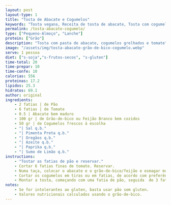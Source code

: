 ```yaml
---
layout: post
layout-type: 1
title: "Tosta de Abacate e Cogumelos"
keywords: "Tosta vegana, Receita de tosta de abacate, Tosta com cogumelos grelhados, Lanche saudável com abacate, Pequeno-almoço vegano fácil, Pão com abacate, Snack saudável e vegano, Tosta rápida e nutritiva, Receita económica de tosta vegana, Alimentação plant-based"
permalink: /tosta-abacate-cogumelo/
type: ["Pequeno-Almoço", "Lanche"]
protein: ["Grão"]
description: "Tosta com pasta de abacate, cogumelos grelhados e tomate"
image: "/assets/img/tosta-abacate-grão-de-bico-cogumelo.webp"
serve: 1 pessoa
diet: ["s-soja","s-frutos-secos", "s-gluten"]
time-total: 20
time-prepar: 10
time-confe: 10
calorias: 556
proteinas: 17.2
lipidos: 25.3
hidratos: 69.1
author: original
ingredients:
    - 2 fatias | de Pão
    - 6 fatias | de Tomate
    - 0.5 | Abacate bem maduro
    - 100 gr | de Grão-de-bico ou Feijão Branco bem cozidos
    - 50 gr | de Cogumelos frescos à escolha
    - "| Sal q.b."
    - "| Pimenta Preta q.b."
    - "| Oregãos q.b."
    - "| Azeite q.b."
    - "| Paprika q.b."
    - "| Sumo de Limão q.b."
instructions:
    - "Tostar as fatias de pão e reservar."
    - Cortar 6 fatias finas de tomate. Reservar.
    - Numa taça, colocar o abacate e o grão-de-bico/feijão e esmagar muito bem até criar uma pasta. Temperar com sal, pimenta preta e sumo de limão a gosto. Reservar.
    - Cortar os cogumelos em tiras ou em fatias, de acordo com preferência. Aquecer um fio de azeite numa frigideira e adicionar os cogumelos. Temperar com paprika e mexer bem, deixando cozinhar até que toda a água dos cogumelos for libertada. Reservar.
    - Montar a tosta, começando com uma fatia de pão, seguida  de 3 fatias de tomate. Temperar o tomate (opcional) com um pouco de sal, pimenta preta e oregãos. Por cima, adicionar metade da pasta de abacate e dispor metade dos cogumelos por cima. Finalizar com umas gotas de limão. Repetir o processo e está pronto a servir.
notes: 
    - Se for intolerantes ao gluten, basta usar pão sem gluten.
    - Valores nutricionais calculados usando o grão-de-bico.
---
```


